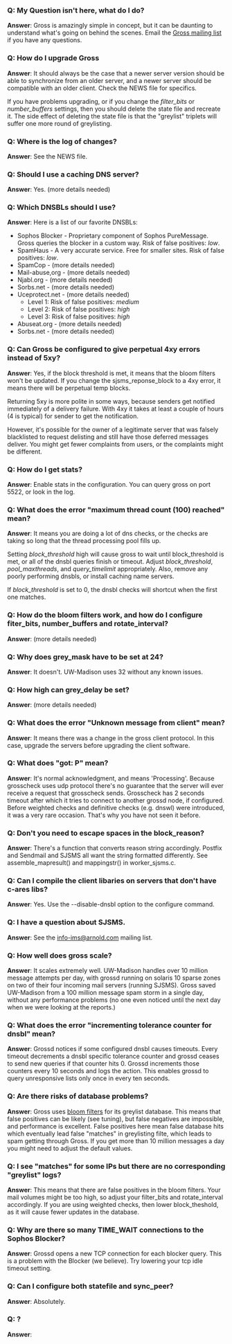 ### Q: My Question isn't here, what do I do? ###
**Answer**:  Gross is amazingly simple in concept, but it can be daunting to understand what's going on behind the scenes.  Email the [Gross mailing list](https://lists.utu.fi/mailman/listinfo/gross) if you have any questions.

### Q: How do I upgrade Gross ###
**Answer**: It should always be the case that a newer server version should be able to synchronize from an older server, and a newer server should be compatible with an older client.  Check the NEWS file for specifics.

If you have problems upgrading, or if you change the _filter\_bits_ or _number\_buffers_ settings, then you should delete the state file and recreate it.  The side effect of deleting the state file is that the "greylist" triplets will suffer one more round of greylisting.

### Q: Where is the log of changes? ###
**Answer**:  See the NEWS file.

### Q: Should I use a caching DNS server? ###
**Answer**:  Yes.  (more details needed)

### Q: Which DNSBLs should I use? ###
**Answer**:  Here is a list of our favorite DNSBLs:

  * Sophos Blocker - Proprietary component of Sophos PureMessage.  Gross queries the blocker in a custom way.  Risk of false positives: _low_.
  * SpamHaus - A very accurate service.  Free for smaller sites.  Risk of false positives: _low_.
  * SpamCop - (more details needed)
  * Mail-abuse,org - (more details needed)
  * Njabl.org - (more details needed)
  * Sorbs.net - (more details needed)
  * Uceprotect.net - (more details needed)
    * Level 1: Risk of false positives: _medium_
    * Level 2: Risk of false positives: _high_
    * Level 3: Risk of false positives: _high_
  * Abuseat.org - (more details needed)
  * Sorbs.net - (more details needed)

### Q: Can Gross be configured to give perpetual 4xy errors instead of 5xy? ###
**Answer**:  Yes, if the block threshold is met, it means that the bloom filters won't be updated.  If you change the sjsms\_reponse\_block to a 4xy error, it means there will be perpetual temp blocks.

Returning 5xy is more polite in some ways, because senders get notified immediately of a delivery failure. With 4xy it takes at least a couple of hours (4 is typical) for sender to get the notification.

However, it's possible for the owner of a legitimate server that was falsely blacklisted to request delisting and still have those deferred messages deliver.  You might get fewer complaints from users, or the complaints might be different.

### Q: How do I get stats? ###
**Answer**:  Enable stats in the configuration.  You can query gross on port 5522, or look in the log.

### Q: What does the error "maximum thread count (100) reached" mean? ###
**Answer**:  It means you are doing a lot of dns checks, or the checks are taking so long that the thread processing pool fills up.

Setting _block\_threshold_ high will cause gross to wait until block\_threshold is met, or all of the dnsbl queries finish or timeout.  Adjust _block\_threshold_, _pool\_maxthreads_, and _query\_timelimit_ appropriately.  Also, remove any poorly performing dnsbls, or install caching name servers.

If _block\_threshold_ is set to 0, the dnsbl checks will shortcut when the first one matches.

### Q: How do the bloom filters work, and how do I configure fiter\_bits, number\_buffers and rotate\_interval? ###
**Answer**:  (more details needed)

### Q: Why does grey\_mask have to be set at 24? ###
**Answer**:  It doesn't.  UW-Madison uses 32 without any known issues.

### Q: How high can grey\_delay be set? ###
**Answer**:  (more details needed)

### Q: What does the error "Unknown message from client" mean? ###
**Answer**:  It means there was a change in the gross client protocol.  In this case, upgrade the servers before upgrading the client software.

### Q: What does "got: P" mean? ###
**Answer**:  It's normal acknowledgment, and means 'Processing'. Because grosscheck uses udp protocol there's no guarantee that the server will ever receive a request that grosscheck sends. Grosscheck has 2 seconds timeout after which it tries to connect to another grossd node, if configured. Before weighted checks and definitive checks (e.g. dnswl) were introduced, it was a very rare occasion. That's why you have not seen it before.

### Q: Don't you need to escape spaces in the block\_reason? ###
**Answer**:  There's a function that converts reason string accordingly. Postfix and Sendmail and SJSMS all want the string formatted differently. See assemble\_mapresult() and mappingstr() in worker\_sjsms.c.

### Q: Can I compile the client libaries on servers that don't have c-ares libs? ###
**Answer**:  Yes.  Use the --disable-dnsbl option to the configure command.

### Q: I have a question about SJSMS. ###
**Answer**:  See the info-ims@arnold.com mailing list.

### Q: How well does gross scale? ###
**Answer**:  It scales extremely well.  UW-Madison handles over 10 million message attempts per day, with grossd running on solaris 10 sparse zones on two of their four incoming mail servers (running SJSMS).  Gross saved UW-Madison from a 100 million message spam storm in a single day, without any performance problems (no one even noticed until the next day when we were looking at the reports.)

### Q: What does the error "incrementing tolerance counter for dnsbl" mean? ###
**Answer**: Grossd notices if some configured dnsbl causes timeouts. Every timeout decrements a dnsbl specific tolerance counter and grossd ceases to send new queries if that counter hits 0. Grossd increments those counters every 10 seconds and logs the action. This enables grossd to query unresponsive lists only once in every ten seconds.

### Q: Are there risks of database problems? ###
**Answer**:  Gross uses [bloom filters](http://pages.cs.wisc.edu/~cao/papers/summary-cache/node8.html) for its greylist database.  This means that false positives can be likely (see tuning), but false negatives are impossible, and performance is excellent. False positives here mean false database hits which eventually lead false "matches" in greylisting filte, which leads to spam getting through Gross. If you get more than 10 million messages a day you might need to adjust the default values.

### Q: I see "matches" for some IPs but there are no corresponding "greylist" logs? ###
**Answer**:  This means that there are false positives in the bloom filters.  Your mail volumes might be too high, so adjust your filter\_bits and rotate\_interval accordingly.  If you are using weighted checks, then lower block\_theshold, as it will cause fewer updates in the database.

### Q: Why are there so many TIME\_WAIT connections to the Sophos Blocker? ###
**Answer**:  Grossd opens a new TCP connection for each blocker query.  This is a problem with the Blocker (we believe).  Try lowering your tcp idle timeout setting.

### Q: Can I configure both statefile and sync\_peer? ###
**Answer**: Absolutely.

### Q: ? ###
**Answer**: